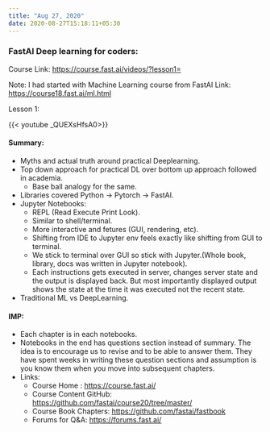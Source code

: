 ```yaml
---
title: "Aug 27, 2020"
date: 2020-08-27T15:18:11+05:30
---
```


### FastAI Deep learning for coders:

Course Link: https://course.fast.ai/videos/?lesson1=

Note: I had started with Machine Learning course from FastAI Link: https://course18.fast.ai/ml.html

Lesson 1:

{{< youtube _QUEXsHfsA0>}}

#### Summary:

- Myths and actual truth around practical Deeplearning.
- Top down approach for practical DL over bottom up approach followed in academia.
  - Base ball analogy for the same.
- Libraries covered Python -> Pytorch -> FastAI.
- Jupyter Notebooks:
  - REPL (Read Execute Print Look).
  - Similar to shell/terminal.
  - More interactive and fetures (GUI, rendering, etc).
  - Shifting from IDE to Jupyter env feels exactly like shifting from GUI to terminal.
  - We stick to terminal over GUI so stick with Jupyter.(Whole book, library, docs was written in Jupyter notebook).
  - Each instructions gets executed in server, changes server state and the output is displayed back.
  But most importantly displayed output shows the state at the time it was executed not the recent state.
- Traditional ML vs DeepLearning.

#### IMP:

- Each chapter is in each notebooks.
- Notebooks in the end has questions section instead of summary.
The idea is to encourage us to revise and to be able to answer them. 
They have spent weeks in writing these question sections and assumption 
is you know them when you move into subsequent chapters.
- Links:
  - Course Home : https://course.fast.ai/
  - Course Content GitHub: https://github.com/fastai/course20/tree/master/
  - Course Book Chapters: https://github.com/fastai/fastbook
  - Forums for Q&A: https://forums.fast.ai/
